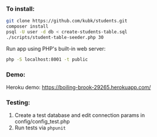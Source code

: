 ### To install:
```sh
git clone https://github.com/kubk/students.git
composer install
psql -U user -d db < create-students-table.sql
./scripts/student-table-seeder.php 30
```

Run app using PHP's built-in web server:
```sh
php -S localhost:8001 -t public
```

### Demo:
Heroku demo: https://boiling-brook-29265.herokuapp.com/

### Testing:
1. Create a test database and edit connection params in config/config_test.php
2. Run tests via ```phpunit```
